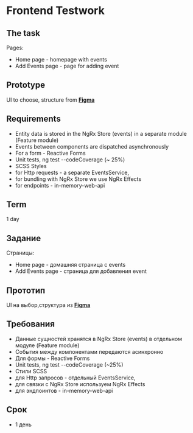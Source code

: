 # Frontend Testwork

## The task
Pages:

- Home page - homepage with events
- Add Events page - page for adding event

## Prototype

UI to choose, structure from [**Figma**](https://www.figma.com/file/L6FANUGVjmQ8wX0Yjj5dpv/Test-work?node-id=0%3A1) 

## Requirements

- Entity data is stored in the NgRx Store (events) in a separate module (Feature module)
- Events between components are dispatched asynchronously
- For a form - Reactive Forms
- Unit tests, ng test --codeCoverage (~ 25%)
- SCSS Styles
- for Http requests - a separate EventsService,
- for bundling with NgRx Store we use NgRx Effects
- for endpoints - in-memory-web-api

## Term
1 day


## Задание
Страницы:
- Home page - домашняя страница с events
- Add Events page - страница для добавления event

## Прототип
UI на выбор,cтруктура из [**Figma**](https://www.figma.com/file/L6FANUGVjmQ8wX0Yjj5dpv/Test-work?node-id=0%3A1) 

## Требования
- Данные сущностей хранятся в NgRx Store (events) в отдельном модуле (Feature module)
- События между компонентами передаются асинхронно
- Для формы - Reactive Forms
- Unit tests, ng test --codeCoverage (~25%)
- Стили SCSS
- для Http запросов - отдельный EventsService,
- для связки с NgRx Store используем NgRx Effects
- для эндпоинтов - in-memory-web-api

## Срок
- 1 день
